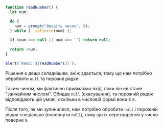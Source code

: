 
```js run demo
function readNumber() {
  let num;

  do {
    num = prompt("Введіть число", 0);
  } while ( !isFinite(num) );

  if (num === null || num === '') return null;
  
  return +num;
}

alert(`Read: ${readNumber()}`);
```

Рішення є дещо складнішим, аніж здається, тому що нам потрібно обробляти `null` та порожні рядки.

Таким чином, ми фактично приймаємо вхід, поки він не стане "звичайним числом". Обидва `null` (скасування), та порожній рядок відповідають цій умові, оскільки в числовій формі вони є `0`.

Після того, як ми зупинилися, нам потрібно обробити `null` і порожній рядок спеціально (повернути `null`), тому що їх перетворення у число поверне `0`.

